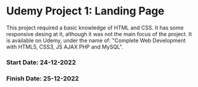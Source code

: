 # Udemy Project 1: Landing Page

This project required a basic knowledge of HTML and CSS. It has some responsive desing at it, although it was not the main focus of the project.
It is available on Udemy, under the name of: "Complete Web Development with HTML5, CSS3, JS AJAX PHP and MySQL".

### Start Date: 24-12-2022
### Finish Date: 25-12-2022

